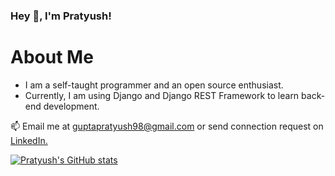 ### Hey 👋, I'm Pratyush!

# About Me

- I am a self-taught programmer and an open source enthusiast.
- Currently, I am using Django and Django REST Framework to learn back-end development.



📫 Email me at [guptapratyush98@gmail.com](mailto:guptapratyush98@gmail.com) or send connection request on [LinkedIn.](https://www.linkedin.com/in/pratyush-gupta-ef/)


[![Pratyush's GitHub stats](https://github-readme-stats.vercel.app/api?username=pratyzsh&show_icons=true&theme=radical&hide_title=true)](https://github.com/anuraghazra/github-readme-stats)